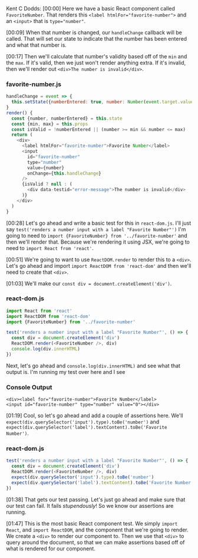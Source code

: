 Kent C Dodds: [00:00] Here we have a basic React component called `FavoriteNumber`. That renders this `<label htmlFor="favorite-number">` and an `<input>` that is `type="number"`.

[00:09] When that number is changed, our `handleChange` callback will be called. That will set our state to indicate that the number has been entered and what that number is.

[00:17] Then we'll calculate that number's validity based off of the `min` and the `max`. If it's valid, then we just won't render anything extra. If it's invalid, then we'll render out `<div>The number is invalid</div>`.

### favorite-number.js
```javascript
handleChange = event => {
  this.setState({numberEntered: true, number: Number(event.target.value)})
}
render() {
  const {number, numberEntered} = this.state
  const {min, max} = this.props
  const isValid = !numberEntered || (number >= min && number <= max)
  return (
    <div>
      <label htmlFor="favorite-number">Favorite Number</label>
      <input
        id="favorite-number"
        type="number"
        value={number}
        onChange={this.handleChange}
      />
      {isValid ? null : (
        <div data-testid="error-message">The number is invalid</div>
      )}
    </div>
  )
}
```

[00:28] Let's go ahead and write a basic test for this in `react-dom.js`. I'll just say
`test('renders a number input with a label "Favorite Number"')` I'm going to need to `import {FavoriteNumber} from '../favorite-number'` and then we'll render that. Because we're rendering it using JSX, we're going to need to `import React from 'react'`.

[00:51] We're going to want to use `ReactDOM.render` to render this to a `<div>`. Let's go ahead and import `import ReactDOM from 'react-dom'` and then we'll need to create that `<div>`.

[01:03] We'll make our `const div = document.createElement('div')`.

### react-dom.js
```javascript
import React from 'react'
import ReactDOM from 'react-dom'
import {FavoriteNumber} from '../favorite-number'

test('renders a number input with a label "Favorite Number"', () => {
  const div = document.createElement('div')
  ReactDOM.render(<FavoriteNumber />, div)
  console.log(div.innerHTML)
})
```

Next, let's go ahead and `console.log(div.innerHTML)` and see what that output is. I'm running my test over here and I see

### Console Output
```
<div><label for="favorite-number">Favorite Number</label>
<input id="favorite-number" type="number" value="0"></div>
```

[01:19] Cool, so let's go ahead and add a couple of assertions here. We'll `expect(div.querySelector('input').type).toBe('number')` and `expect(div.querySelector('label').textContent).toBe('Favorite Number')`.

### react-dom.js
```javascript
test('renders a number input with a label "Favorite Number"', () => {
  const div = document.createElement('div')
  ReactDOM.render(<FavoriteNumber />, div)
  expect(div.querySelector('input').type).toBe('number')
  expect(div.querySelector('label').textContent).toBe('Favorite Number')
})
```

[01:38] That gets our test passing. Let's just go ahead and make sure that our test can fail. It fails _stupendously_! So we know our assertions are running.

[01:47] This is the most basic React component test. We simply `import React`, and `import ReactDOM`, and the component that we're going to render. We create a `<div>` to render our component to. Then we use that `<div>` to query around the document, so that we can make assertions based off of what is rendered for our component.